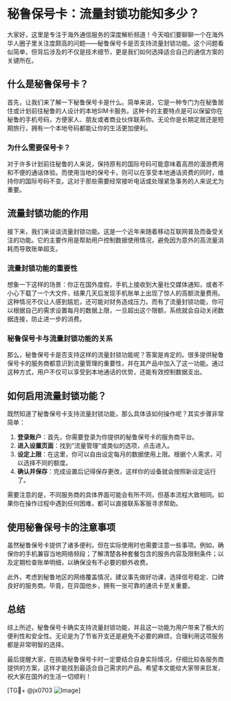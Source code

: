 # 秘鲁保号卡：流量封锁功能知多少？

大家好，这里是专注于海外通信服务的深度解析频道！今天咱们要聊聊一个在海外华人圈子里关注度颇高的问题——秘鲁保号卡是否支持流量封锁功能。这个问题看似简单，但背后涉及的不仅是技术细节，更是我们如何选择适合自己的通信方案的关键所在。

## 什么是秘鲁保号卡？

首先，让我们来了解一下秘鲁保号卡是什么。简单来说，它是一种专门为在秘鲁居住或计划前往秘鲁的人设计的本地SIM卡服务。这种卡的主要特点是可以保留你在秘鲁的手机号码，方便家人、朋友或者商业伙伴联系你。无论你是长期定居还是短期旅行，拥有一个本地号码都能让你的生活更加便利。

### 为什么需要保号卡？

对于许多计划前往秘鲁的人来说，保持原有的国际号码可能意味着高昂的漫游费用和不便的通话体验。而使用当地的保号卡，则可以在享受本地通话资费的同时，维持你的国际号码不变。这对于那些需要经常接听电话或处理紧急事务的人来说尤为重要。

## 流量封锁功能的作用

接下来，我们来谈谈流量封锁功能。这是一个近年来随着移动互联网普及而备受关注的功能。它的主要作用是帮助用户控制数据使用情况，避免因为意外的高流量消耗而导致账单超支。

### 流量封锁功能的重要性

想象一下这样的场景：你正在国外度假，手机上接收到大量社交媒体通知，或者不小心下载了一个大文件，结果几天后发现手机账单上出现了惊人的高额流量费用。这种情况不仅让人感到尴尬，还可能对财务造成压力。而有了流量封锁功能，你可以根据自己的需求设置每月的数据上限，一旦超出这个限额，系统就会自动关闭数据连接，防止进一步的消费。

### 秘鲁保号卡与流量封锁功能的关系

那么，秘鲁保号卡是否支持这样的流量封锁功能呢？答案是肯定的。很多提供秘鲁保号卡的服务商都意识到流量管理的重要性，并在其产品中加入了这一功能。通过这种方式，用户不仅可以享受到本地通话的优势，还能有效控制数据支出。

## 如何启用流量封锁功能？

既然知道了秘鲁保号卡支持流量封锁功能，那么具体该如何操作呢？其实步骤非常简单：

1. **登录账户**：首先，你需要登录为你提供的秘鲁保号卡的服务商平台。
2. **进入设置页面**：找到“流量管理”或类似的选项，点击进入。
3. **设定上限**：在这里，你可以自由设定每月的数据使用上限。根据个人需求，可以选择不同的额度。
4. **确认并保存**：完成设置后记得保存更改，这样你的设备就会按照新设定运行了。

需要注意的是，不同服务商的具体界面可能会有所不同，但基本流程大致相同。如果你在操作过程中遇到任何困难，都可以直接联系客服寻求帮助。

## 使用秘鲁保号卡的注意事项

虽然秘鲁保号卡提供了诸多便利，但在实际使用时也需要注意一些事项。例如，确保你的手机兼容当地网络频段；了解清楚各种套餐包含的服务内容及限制条件；以及定期检查账单明细，以确保没有不必要的额外收费。

此外，考虑到秘鲁地区的网络覆盖情况，建议事先做好功课，选择信号稳定、口碑良好的服务商。毕竟，在异国他乡，拥有一张可靠的通讯卡至关重要。

## 总结

综上所述，秘鲁保号卡确实支持流量封锁功能，并且这一功能为用户带来了极大的便利性和安全性。无论是为了节省开支还是避免不必要的麻烦，合理利用这项服务都是非常明智的选择。

最后提醒大家，在挑选秘鲁保号卡时一定要结合自身实际情况，仔细比较各服务商提供的方案，这样才能找到最适合自己需求的产品。希望本文能给大家带来启发，祝大家在国外的生活一切顺利！

[TG💪+ @jx0703 ![Image](https://github.com/user-attachments/assets/dbca1d08-cadb-493c-b0ec-ad6f7a83f270)]